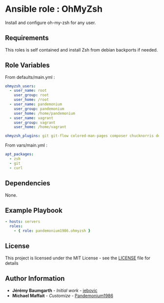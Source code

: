 # Ansible role : OhMyZsh

Install and configure oh-my-zsh for any user.

## Requirements

This roles is self contained and install Zsh from debian backports if needed.

## Role Variables

From defaults/main.yml :

```yaml
ohmyzsh_users:
  - user_name: root
    user_group: root
    user_home: /root
  - user_name: pandemonium
    user_group: pandemonium
    user_home: /home/pandemonium
  - user_name: vagrant
    user_group: vagrant
    user_home: /home/vagrant

ohmyzsh_plugins: git git-flow colored-man-pages composer chucknorris debian extract history kubectl minikube ssh-agent zsh-autosuggestions zsh-syntax-highlighting
```

From vars/main.yml :

```yaml
apt_packages:
  - zsh
  - git
  - curl
```

## Dependencies

None.

## Example Playbook

```yaml
- hosts: servers
  roles:
    - { role: pandemonium1986.ohmyzsh }
```

## License

This project is licensed under the MIT License - see the [LICENSE](./LICENSE) file for details

## Author Information

* **Jérémy Baumgarth** - *Initial work* - [jebovic](https://github.com/jebovic)
* **Michael Maffait** - *Customize* - [Pandemonium1986](https://github.com/Pandemonium1986)
